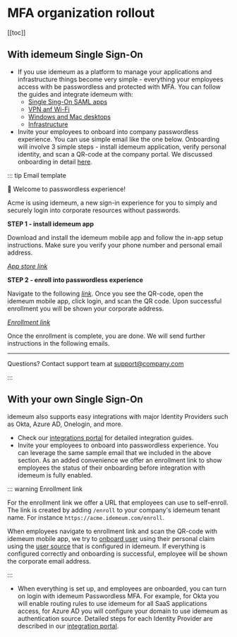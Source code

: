 # MFA organization rollout

[[toc]]

## With idemeum Single Sign-On

* If you use idemeum as a platform to manage your applications and infrastructure things become very simple - everything your employees access with be passwordless and protected with MFA. You can follow the guides and integrate idemeum with:
	* [Single Sing-On SAML apps](./passwordless-mfa-sso.html)
	* [VPN anf Wi-Fi](./passwordless-mfa-vpn-wifi.html)
	* [Windows and Mac desktops](./passwordless-mfa-desktop.html)
	* [Infrastructure](./remote-access/secure-remote-access-overview.html) 
* Invite your employees to onboard into company passwordless experience. You can use simple email like the one below. Onboarding will involve 3 simple steps - install idemeum application, verify personal identity, and scan a QR-code at the company portal. We discussed onboarding in detail [here](./employee-onboarding.html).

::: tip Email template

👋 Welcome to passwordless experience!

Acme is using idemeum, a new sign-in experience for you to simply and securely login into corporate resources without passwords.

**STEP 1 - install idemeum app**

Download and install the idemeum mobile app and follow the in-app setup instructions. Make sure you verify your phone number and personal email address. 

<u>*App store link*</u>

**STEP 2 - enroll into passwordless experience**

Navigate to the following <u>*link*</u>. Once you see the QR-code, open the idemeum mobile app, click login, and scan the QR code. Upon successful enrollment you will be shown your corporate address.

<u>*Enrollment link*</u>

Once the enrollment is complete, you are done. We will send further instructions in the following emails. 

<hr>

Questions? Contact support team at support@company.com

:::

## With your own Single Sign-On

idemeum also supports easy integrations with major Identity Providers such as Okta, Azure AD, Onelogin, and more. 

* Check our [integrations portal](https://integrations.idemeum.com) for detailed integration guides. 
* Invite your employees to onboard into passwordless experience. You can leverage the same sample email that we included in the above section. As an added convenience we offer an enrollment link to show employees the status of their onboarding before integration with idemeum is fully enabled. 

::: warning Enrollment link

For the enrollment link we offer a URL that employees can use to self-enroll. The link is created by adding `/enroll` to your company's idemeum tenant name. For instance `https://acme.idemeum.com/enroll`.

When employees navigate to enrollment link and scan the QR-code with idemeum mobile app, we try to [onboard user](./employee-onboarding.html) using their personal claim using the [user source](./integration-with-hr-system.html) that is configured in idemeum. If everything is configured correctly and onboarding is successful, employee will be shown the corporate email address. 

:::

* When everything is set up, and employees are onboarded, you can turn on login with idemeum Passwordless MFA. For example, for Okta you will enable routing rules to use idemeum for all SaaS applications access, for Azure AD you will configure your domain to use idemeum as authentication source. Detailed steps for each Identity Provider are described in our [integration portal](https://integrations.idemeum.com/tag/identity-providers/). 
